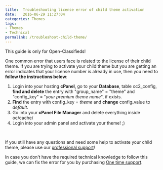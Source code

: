 ```yaml
---
title:  Troubleshooting license error of child theme activation
date:   2016-06-29 11:27:04
categories: Themes
tags: 
- Themes
- Technical
permalink: /troubleshoot-child-theme/
---
```

<div class="alert alert-warning">
<strong><i class="glyphicon glyphicon-warning-sign"></i> </strong> This guide is only for Open-Classifieds!
</div>

One common error that users face is related to the license of their child theme. If you are trying to activate your child theme but you are getting an error indicates that your license number is already in use, then you need to **follow the instructions below**:

1. Login into your hosting **cPanel**, go to your **Database**, table oc2\_config, **find and delete** the entry with "group_name" = "theme" and "config_key" = "_your premium theme name_", if exists.
2. **Find** the entry with config_key = _theme_ and **change** config_value to _default_.
3. Go into your **cPanel File Manager** and delete everything inside oc/cache/
4. Login into your admin panel and activate your theme! ;)

<br>

If you still have any questions and need some help to activate your child theme, please use our [professional support](http://market.open-classifieds.com/support/)! 

In case you don't have the required technical knowledge to follow this guide, we can fix the error for you by purchasing [One time support](https://market.open-eshop.com/services/one-time-support.html).








